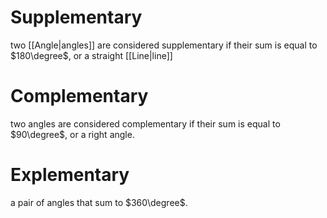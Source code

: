 # Supplementary

two [[Angle|angles]] are considered supplementary if their sum is equal to $180\degree$, or a straight [[Line|line]]

# Complementary

two angles are considered complementary if their sum is equal to $90\degree$, or a right angle.

# Explementary 

a pair of angles that sum to $360\degree$.